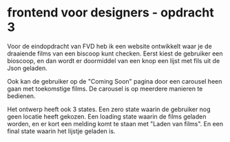 # frontend voor designers - opdracht 3

Voor de eindopdracht van FVD heb ik een website ontwikkelt waar je de draaiende films van een biscoop kunt checken. Eerst kiest de gebruiker een bioscoop, en dan wordt er doormiddel van een knop een lijst met fils uit de Json geladen.

Ook kan de gebruiker op de "Coming Soon" pagina door een carousel heen gaan met toekomstige films. De carousel is op meerdere manieren te bedienen.

Het ontwerp heeft ook 3 states. Een zero state waarin de gebruiker nog geen locatie heeft gekozen. Een loading state waarin de films geladen worden, en er kort een melding komt te staan met "Laden van films". En een final state waarin het lijstje geladen is. 
